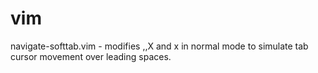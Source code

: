 vim
===

navigate-softtab.vim - modifies <BS>,<Space>,X and x in normal mode to simulate
                       tab cursor movement over leading spaces.
                       
